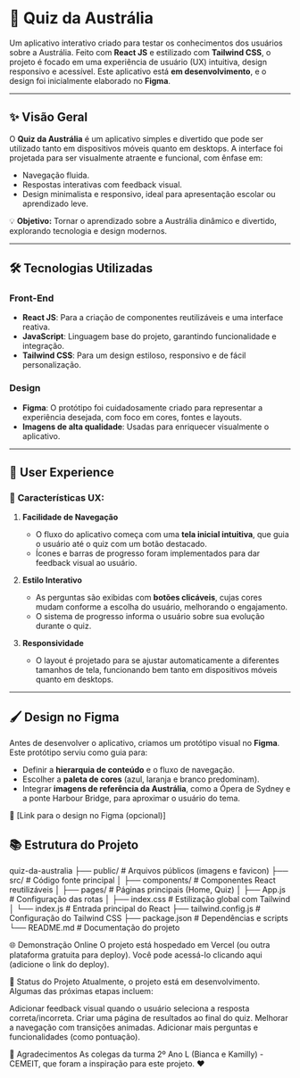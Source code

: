 # 🦘 Quiz da Austrália  

Um aplicativo interativo criado para testar os conhecimentos dos usuários sobre a Austrália. Feito com **React JS** e estilizado com **Tailwind CSS**, o projeto é focado em uma experiência de usuário (UX) intuitiva, design responsivo e acessível. Este aplicativo está **em desenvolvimento**, e o design foi inicialmente elaborado no **Figma**.

---

## ✨ Visão Geral  

O **Quiz da Austrália** é um aplicativo simples e divertido que pode ser utilizado tanto em dispositivos móveis quanto em desktops. A interface foi projetada para ser visualmente atraente e funcional, com ênfase em:  
- Navegação fluida.  
- Respostas interativas com feedback visual.  
- Design minimalista e responsivo, ideal para apresentação escolar ou aprendizado leve.  

💡 **Objetivo:** Tornar o aprendizado sobre a Austrália dinâmico e divertido, explorando tecnologia e design modernos.

---

## 🛠️ Tecnologias Utilizadas  

### Front-End  
- **React JS**: Para a criação de componentes reutilizáveis e uma interface reativa.  
- **JavaScript**: Linguagem base do projeto, garantindo funcionalidade e integração.  
- **Tailwind CSS**: Para um design estiloso, responsivo e de fácil personalização.

### Design  
- **Figma**: O protótipo foi cuidadosamente criado para representar a experiência desejada, com foco em cores, fontes e layouts.  
- **Imagens de alta qualidade**: Usadas para enriquecer visualmente o aplicativo.  

---

## 🎨 User Experience  

### 🧩 **Características UX**:  
1. **Facilidade de Navegação**  
   - O fluxo do aplicativo começa com uma **tela inicial intuitiva**, que guia o usuário até o quiz com um botão destacado.  
   - Ícones e barras de progresso foram implementados para dar feedback visual ao usuário.  

2. **Estilo Interativo**  
   - As perguntas são exibidas com **botões clicáveis**, cujas cores mudam conforme a escolha do usuário, melhorando o engajamento.  
   - O sistema de progresso informa o usuário sobre sua evolução durante o quiz.  

3. **Responsividade**  
   - O layout é projetado para se ajustar automaticamente a diferentes tamanhos de tela, funcionando bem tanto em dispositivos móveis quanto em desktops.  

---

## 🖌️ Design no Figma  

Antes de desenvolver o aplicativo, criamos um protótipo visual no **Figma**. Este protótipo serviu como guia para:  
- Definir a **hierarquia de conteúdo** e o fluxo de navegação.  
- Escolher a **paleta de cores** (azul, laranja e branco predominam).  
- Integrar **imagens de referência da Austrália**, como a Ópera de Sydney e a ponte Harbour Bridge, para aproximar o usuário do tema.  

🎨 [Link para o design no Figma (opcional)]  

## 📚 Estrutura do Projeto

quiz-da-australia
├── public/             # Arquivos públicos (imagens e favicon)
├── src/                # Código fonte principal
│   ├── components/     # Componentes React reutilizáveis
│   ├── pages/          # Páginas principais (Home, Quiz)
│   ├── App.js          # Configuração das rotas
│   ├── index.css       # Estilização global com Tailwind
│   └── index.js        # Entrada principal do React
├── tailwind.config.js  # Configuração do Tailwind CSS
├── package.json        # Dependências e scripts
└── README.md           # Documentação do projeto

🌐 Demonstração Online
O projeto está hospedado em Vercel (ou outra plataforma gratuita para deploy). Você pode acessá-lo clicando aqui (adicione o link do deploy).

📅 Status do Projeto
Atualmente, o projeto está em desenvolvimento. Algumas das próximas etapas incluem:

Adicionar feedback visual quando o usuário seleciona a resposta correta/incorreta.
Criar uma página de resultados ao final do quiz.
Melhorar a navegação com transições animadas.
Adicionar mais perguntas e funcionalidades (como pontuação).

🌟 Agradecimentos
As colegas da turma 2º Ano L (Bianca e Kamilly) - CEMEIT, que foram a inspiração para este projeto. ❤️

